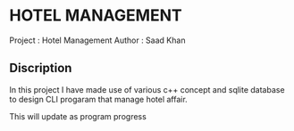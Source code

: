 #	HOTEL MANAGEMENT
Project		:	Hotel Management
Author		:	Saad Khan
##	Discription
In this project I have made use of various c++ concept and sqlite database to design CLI progaram that manage hotel affair. 


This will update as program progress

